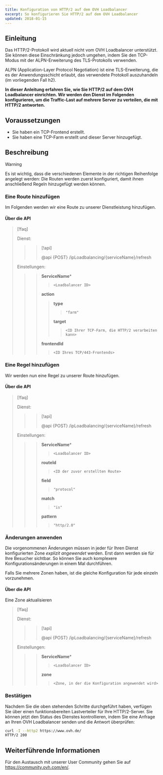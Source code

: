 ```yaml
---
title: Konfiguration von HTTP/2 auf dem OVH Loadbalancer
excerpt: So konfigurieren Sie HTTP/2 auf dem OVH Loadbalancer
updated: 2018-01-15
---
```


## Einleitung

Das HTTP/2-Protokoll wird aktuell nicht vom OVH Loadbalancer unterstützt. Sie können diese Einschränkung jedoch umgehen, indem Sie den TCP-Modus mit der ALPN-Erweiterung des TLS-Protokolls verwenden.

ALPN (Application-Layer Protocol Negotiation) ist eine TLS-Erweiterung, die es der Anwendungsschicht erlaubt, das verwendete Protokoll auszuhandeln (im vorliegenden Fall h2).

**In dieser Anleitung erfahren Sie, wie Sie HTTP/2 auf dem OVH Loadbalancer einrichten. Wir werden den Dienst im Folgenden konfigurieren, um die Traffic-Last auf mehrere Server zu verteilen, die mit HTTP/2 antworten.**

## Voraussetzungen

- Sie haben ein TCP-Frontend erstellt.
- Sie haben eine TCP-Farm erstellt und dieser Server hinzugefügt.

## Beschreibung

> [!warning]
>
> Es ist wichtig, dass die verschiedenen Elemente in der richtigen Reihenfolge angelegt werden: Die Routen werden zuerst konfiguriert, damit ihnen anschließend Regeln hinzugefügt werden können.
> 

### Eine Route hinzufügen

Im Folgenden werden wir eine Route zu unserer Dienstleistung hinzufügen.

#### Über die API

> [!faq]
>
> Dienst:
>
>> > [!api]
>> >
>> > @api {POST} /ipLoadbalancing/{serviceName}/refresh
>> >
>>
>
> Einstellungen:
>
>> > **ServiceName***
>> >
>> >> `<Loadbalancer ID>`
>> >
>> > **action**
>> >
>> >> **type**
>> >> >
>> >> > `"farm"`
>> >>
>> >> **target**
>> >> >
>> >> > `<ID Ihrer TCP-Farm, die HTTP/2 verarbeiten kann>`
>> >
>> > **frontendId**
>> >
>> >> `<ID Ihres TCP/443-Frontends>`
>

### Eine Regel hinzufügen

Wir werden nun eine Regel zu unserer Route hinzufügen.

#### Über die API

> [!faq]
>
> Dienst:
>
>> > [!api]
>> >
>> > @api {POST} /ipLoadbalancing/{serviceName}/refresh
>> >
>>
>
> Einstellungen:
>
>> > **ServiceName***
>> >
>> >> `<Loadbalancer ID>`
>> >
>> > **routeId**
>> >
>> >> `<ID der zuvor erstellten Route>`
>> >
>> > **field**
>> >
>> >> `"protocol"`
>> >
>> > **match**
>> >
>> >> `"is"`
>> >
>> > **pattern**
>> >
>> >> `"http/2.0"`
>

### Änderungen anwenden

Die vorgenommenen Änderungen müssen in jeder für Ihren Dienst konfigurierten Zone *explizit angewendet* werden. Erst dann werden sie für Ihre Besucher sichtbar. So können Sie auch komplexere Konfigurationsänderungen in einem Mal durchführen.

Falls Sie mehrere Zonen haben, ist die gleiche Konfiguration für jede einzeln vorzunehmen.

#### Über die API

Eine Zone aktualisieren

> [!faq]
>
> Dienst:
>
>> > [!api]
>> >
>> > @api {POST} /ipLoadbalancing/{serviceName}/refresh
>> >
>>
>
> Einstellungen:
>
>> > **ServiceName***
>> >
>> >> `<Loadbalancer ID>`
>> >
>> > **zone**
>> >
>> >> `<Zone, in der die Konfiguration angewendet wird>`
>

### Bestätigen

Nachdem Sie die oben stehenden Schritte durchgeführt haben, verfügen Sie über einen funktionsbereiten Lastverteiler für Ihre HTTP/2-Server. Sie können jetzt den Status des Dienstes kontrollieren, indem Sie eine Anfrage an Ihren OVH Loadbalancer senden und die Antwort überprüfen:

```bash
curl -I --http2 https://www.ovh.de/
HTTP/2 200
```

## Weiterführende Informationen

Für den Austausch mit unserer User Community gehen Sie auf <https://community.ovh.com/en/>.